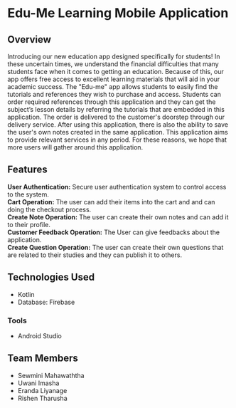 # Edu-Me Learning Mobile Application

## Overview
Introducing our new education app designed specifically for students! In these uncertain times, 
we understand the financial difficulties that many students face when it comes to getting an education. 
Because of this, our app offers free access to excellent learning materials that will aid in your academic success. 
The "Edu-me" app allows students to easily find the tutorials and references they wish to purchase and access. 
Students can order required references through this application and they can get the subject’s 
lesson details by referring the tutorials that are embedded in this application. 
The order is delivered to the customer's doorstep through our delivery service. After using this application, 
there is also the ability to save the user's own notes created in the same application. This application aims to 
provide relevant services in any period. For these reasons, we hope that more users will gather around this application.

## Features
<b>User Authentication:</b> Secure user authentication system to control access to the system.<br>
<b>Cart Operation:</b> The user can add their items into the cart and and can doing the checkout process.<br>
<b>Create Note Operation:</b> The user can create their own notes and can add it to their profile.<br>
<b>Customer Feedback Operation:</b> The User can give feedbacks about the application.<br>
<b>Create Question Operation:</b> The user can create their own questions that are related to their studies and they can publish it to others.

## Technologies Used
- Kotlin
- Database: Firebase

### Tools
- Android Studio

## Team Members
- Sewmini Mahawaththa<br>
- Uwani Imasha<br>
- Eranda Liyanage<br>
- Rishen Tharusha<br>

